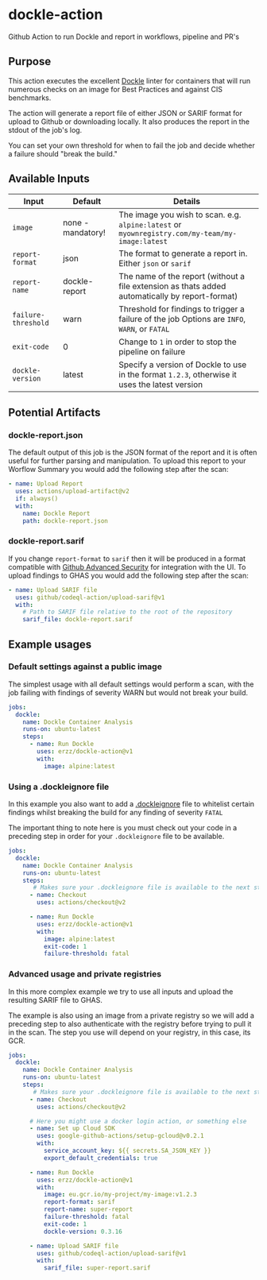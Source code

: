 # dockle-action
Github Action to run Dockle and report in workflows, pipeline and PR's


## Purpose

This action executes the excellent [Dockle](https://github.com/goodwithtech/dockle) linter for containers that will run numerous checks on an image for Best Practices and against CIS benchmarks.

The action will generate a report file of either JSON or SARIF format for upload to Github or downloading locally. It also produces the report in the stdout of the job's log.

You can set your own threshold for when to fail the job and decide whether a failure should "break the build."

## Available Inputs

| Input                | Default           | Details                                                                                          |
| -------------------- | ----------------  | ------------------------------------------------------------------------------------------------ |
| `image`              | none - mandatory! | The image you wish to scan. e.g. `alpine:latest` or `myownregistry.com/my-team/my-image:latest`  |
| `report-format`      | json              | The format to generate a report in. Either `json` or `sarif`                                     |
| `report-name`        | dockle-report     | The name of the report (without a file extension as thats added automatically by report-format)  |
| `failure-threshold`  | warn              | Threshold for findings to trigger a failure of the job Options are `INFO`, `WARN`, or `FATAL`    |
| `exit-code`          | 0                 | Change to `1` in order to stop the pipeline on failure                                            |
| `dockle-version`     | latest            | Specify a version of Dockle to use in the format `1.2.3`, otherwise it uses the latest version   |

## Potential Artifacts

### dockle-report.json

The default output of this job is the JSON format of the report and it is often useful for further parsing and manipulation. To upload this report to your Worflow Summary you would add the following step after the scan:

```yaml
- name: Upload Report
  uses: actions/upload-artifact@v2
  if: always()
  with:
    name: Dockle Report
    path: dockle-report.json
```

### dockle-report.sarif

If you change `report-format` to `sarif` then it will be produced in a format compatible with [Github Advanced Security](https://docs.github.com/en/get-started/learning-about-github/about-github-advanced-security) for integration with the UI. To upload findings to GHAS you would add the following step after the scan:

```yaml
- name: Upload SARIF file
  uses: github/codeql-action/upload-sarif@v1
  with:
    # Path to SARIF file relative to the root of the repository
    sarif_file: dockle-report.sarif
```

## Example usages

### Default settings against a public image

The simplest usage with all default settings would perform a scan, with the job failing with findings of severity WARN but would not break your build.

```yaml
jobs:
  dockle:
    name: Dockle Container Analysis
    runs-on: ubuntu-latest
    steps:
      - name: Run Dockle
        uses: erzz/dockle-action@v1
        with:
          image: alpine:latest
```

### Using a .dockleignore file

In this example you also want to add a [.dockleignore](https://github.com/goodwithtech/dockle#ignore-the-specified-checkpoints) file to whitelist certain findings whilst breaking the build for any finding of severity `FATAL`

The important thing to note here is you must check out your code in a preceding step in order for your `.dockleignore` file to be available.

```yaml
jobs:
  dockle:
    name: Dockle Container Analysis
    runs-on: ubuntu-latest
    steps:
       # Makes sure your .dockleignore file is available to the next step
      - name: Checkout
        uses: actions/checkout@v2

      - name: Run Dockle
        uses: erzz/dockle-action@v1
        with:
          image: alpine:latest
          exit-code: 1
          failure-threshold: fatal
```

### Advanced usage and private registries

In this more complex example we try to use all inputs and upload the resulting SARIF file to GHAS.

The example is also using an image from a private registry so we will add a preceding step to also authenticate with the registry before trying to pull it in the scan. The step you use will depend on your registry, in this case, its GCR.

```yaml
jobs:
  dockle:
    name: Dockle Container Analysis
    runs-on: ubuntu-latest
    steps:
       # Makes sure your .dockleignore file is available to the next step
      - name: Checkout
        uses: actions/checkout@v2

      # Here you might use a docker login action, or something else
      - name: Set up Cloud SDK
        uses: google-github-actions/setup-gcloud@v0.2.1
        with:
          service_account_key: ${{ secrets.SA_JSON_KEY }}
          export_default_credentials: true

      - name: Run Dockle
        uses: erzz/dockle-action@v1
        with:
          image: eu.gcr.io/my-project/my-image:v1.2.3
          report-format: sarif
          report-name: super-report
          failure-threshold: fatal
          exit-code: 1
          dockle-version: 0.3.16

      - name: Upload SARIF file
        uses: github/codeql-action/upload-sarif@v1
        with:
          sarif_file: super-report.sarif
```
